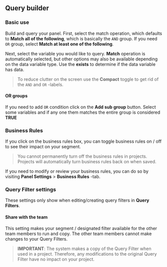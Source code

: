 ## Query builder

### Basic use
Build and query your panel. First, select the match operation, which defaults to **Match all of the following**, which is basically the ```AND``` group. If you need ```OR``` group, select **Match at least one of the following**.

Next, select the variable you would like to query. **Match** operation is automatically selected, but other options may also be available depending on the data variable type. Use the **exists** to determine if the data variable has data.

> To reduce clutter on the screen use the **Compact** toggle to get rid of the ```AND``` and ```OR``` -labels.

#### OR groups
If you need to add ```OR``` condition click on the **Add sub group** button. Select some variables and if any one them matches the entire group is considered **TRUE**

### Business Rules
If you click on the business rules box, you can toggle business rules on / off to see their impact on your segment.

> You cannot permanently turn off the business rules in projects. Projects will automatically turn business rules back on when saved.

If you need to modify or review your business rules, you can do so by visiting **Panel Settings** > **Business Rules** -tab.

### Query Filter settings
These settings only show when editing/creating query filters in **Query Filters**.

#### Share with the team
This setting makes your segment / designated filter available for the other team members to run and copy. The other team members cannot make changes to your Query Filters.

> **IMPORTANT**: The system makes a copy of the Query Filter when used in a project. Therefore, any modifications to the original Query Filter have no impact on your project.
